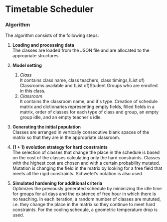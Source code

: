 # Timetable Scheduler

### Algorithm

The algorithm consists of the following steps:
1. **Loading and processing data**
  <br />The classes are loaded from the JSON file and are allocated to the appropriate structures. 

2. **Model setting**
    1. *Class*
        <br/> It contains class name, class teachers, class timings,(List of) Classrooms available and (List of)Student Groups who are enrolled in this class.
    2. *Classroom*
    <br/> It contains the classroom name, and it's type. 
    Creation of schedule matrix and dictionaries representing empty fields, filled fields in a matrix, order of classes for each type of class and group, an empty group idle, and an empty teacher's idle.

3. **Generating the initial population**
  <br />Classes are arranged in vertically consecutive blank spaces of the matrix so that they are in the appropriate classroom.
4. **(1 + 1) evolution strategy for hard constraints**
  <br />The selection of classes that change the place in the schedule is based on the cost of the classes calculating only the hard constraints. Classes with the highest cost are chosen and with a certain probability mutated. Mutation is changing the field in the matrix by looking for a free field that meets all the rigid constraints. Schwefel's notation is also used.
5. **Simulated hardening for additional criteria**
  <br />Optimizes the previously generated schedule by minimizing the idle time for groups for all days and the existence of free hour in which there is no teaching. In each iteration, a random number of classes are mututed, i.e. they change the place in the matrix so they continue to meet hard constraints. For the cooling schedule, a geometric temperature drop is used.
